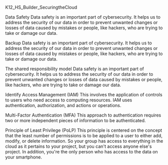 K12_HS_Builder_SecuringtheCloud

Data Safety
Data safety is an important part of cybersecurity. It helps us to address the security of our data in order to prevent unwanted changes or losses of data caused by mistakes or people, like hackers, who are trying to take or damage our data.

Backup
Data safety is an important part of cybersecurity. It helps us to address the security of our data in order to prevent unwanted changes or losses of data caused by mistakes or people, like hackers, who are trying to take or damage our data.

The shared responsibility model
Data safety is an important part of cybersecurity. It helps us to address the security of our data in order to prevent unwanted changes or losses of data caused by mistakes or people, like hackers, who are trying to take or damage our data.

Identify Access Management (IAM)
This involves the application of controls to users who need access to computing resources. IAM uses authentication, authorization, and actions or operations.

Multi-Factor Authentication (MFA)
This approach to authentication requires two or more independent pieces of information to be authenticated.

Principle of Least Privilege (PoLP)
This principle is centered on the concept that the least number of permissions is to be applied to a user to either add, modify, or delete information. So your group has access to everything in the cloud as it pertains to your project, but you can't access anyone else's project. In addition, you're the only person who has access to the data on your smartphone.
